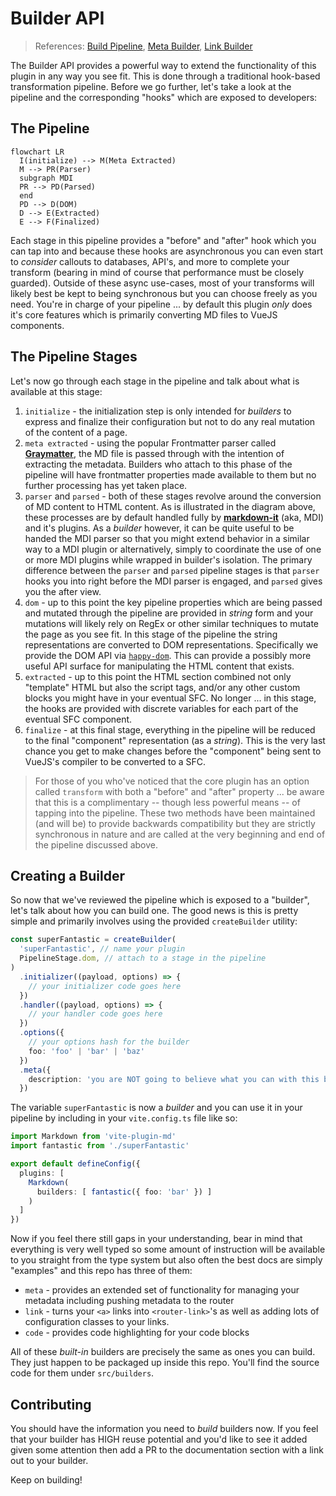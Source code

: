 # Builder API

> References: [Build Pipeline](./BuildPipeline.md), [Meta Builder](./MetaBuilder.md), [Link Builder](./LinkBuilder.md)

The Builder API provides a powerful way to extend the functionality of this plugin in any way you see fit. This is done through a traditional hook-based transformation pipeline. Before we go further, let's take a look at the pipeline and the corresponding "hooks" which are exposed to developers:

## The Pipeline

```mermaid
flowchart LR
  I(initialize) --> M(Meta Extracted) 
  M --> PR(Parser)
  subgraph MDI
  PR --> PD(Parsed)
  end
  PD --> D(DOM)
  D --> E(Extracted)
  E --> F(Finalized)
```

Each stage in this pipeline provides a "before" and "after" hook which you can tap into and because these hooks are asynchronous you can even start to _consider_ callouts to databases, API's, and more to complete your transform (bearing in mind of course that performance must be closely guarded). Outside of these async use-cases, most of your transforms will likely best be kept to being synchronous but you can choose freely as you need. You're in charge of your pipeline ... by default this plugin _only_ does it's core features which is primarily converting MD files to VueJS components.

## The Pipeline Stages

Let's now go through each stage in the pipeline and talk about what is available at this stage:

1. `initialize` - the initialization step is only intended for _builders_ to express and finalize their configuration but not to do any real mutation of the content of a page.
2. `meta extracted` - using the popular Frontmatter parser called [**Graymatter**](https://github.com/jonschlinkert/gray-matter), the MD file is passed through with the intention of extracting the metadata. Builders who attach to this phase of the pipeline will have frontmatter properties made available to them but no further processing has yet taken place.
3. `parser` and `parsed` - both of these stages revolve around the conversion of MD content to HTML content. As is illustrated in the diagram above, these processes are by default handled fully by [**markdown-it**](https://github.com/markdown-it/markdown-it) (aka, MDI) and it's plugins. As a _builder_ however, it can be quite useful to be handed the MDI parser so that you might extend behavior in a similar way to a MDI plugin or alternatively, simply to coordinate the use of one or more MDI plugins while wrapped in builder's isolation. The primary difference between the `parser` and `parsed` pipeline stages is that `parser` hooks you into right before the MDI parser is engaged, and `parsed` gives you the after view.
4. `dom` - up to this point the key pipeline properties which are being passed and mutated through the pipeline are provided in _string_ form and your mutations will likely rely on RegEx or other similar techniques to mutate the page as you see fit. In this stage of the pipeline the string representations are converted to DOM representations. Specifically we provide the DOM API via [`happy-dom`](https://github.com/capricorn86/happy-dom). This can provide a possibly more useful API surface for manipulating the HTML content that exists.
5. `extracted` - up to this point the HTML section combined not only "template" HTML but also the script tags, and/or any other custom blocks you might have in your eventual SFC. No longer ... in this stage, the hooks are provided with discrete variables for each part of the eventual SFC component.
6. `finalize` - at this final stage, everything in the pipeline will be reduced to the final "component" representation (as a _string_). This is the very last chance you get to make changes before the "component" being sent to VueJS's compiler to be converted to a SFC.

> For those of you who've noticed that the core plugin has an option called `transform` with both a "before" and "after" property ... be aware that this is a complimentary -- though less powerful means -- of tapping into the pipeline. These two methods have been maintained (and will be) to provide backwards compatibility but they are strictly synchronous in nature and are called at the very beginning and end of the pipeline discussed above.

## Creating a Builder

So now that we've reviewed the pipeline which is exposed to a "builder", let's talk about how you can build one. The good news is this is pretty simple and primarily involves using the provided `createBuilder` utility:

```ts
const superFantastic = createBuilder(
  'superFantastic', // name your plugin
  PipelineStage.dom, // attach to a stage in the pipeline
)
  .initializer((payload, options) => {
    // your initializer code goes here
  })
  .handler((payload, options) => {
    // your handler code goes here
  })
  .options({
    // your options hash for the builder
    foo: 'foo' | 'bar' | 'baz'
  })
  .meta({
    description: 'you are NOT going to believe what you can with this builder!'
  })
```

The variable `superFantastic` is now a _builder_ and you can use it in your pipeline by including in your `vite.config.ts` file like so:

```ts
import Markdown from 'vite-plugin-md'
import fantastic from './superFantastic'

export default defineConfig({
  plugins: [
    Markdown(
      builders: [ fantastic({ foo: 'bar' }) ]
    )
  ]
})
```

Now if you feel there still gaps in your understanding, bear in mind that everything is very well typed so some amount of instruction will be available to you straight from the type system but also often the best docs are simply "examples" and this repo has three of them:

- `meta` - provides an extended set of functionality for managing your metadata including pushing metadata to the router
- `link` - turns your `<a>` links into `<router-link>`'s as well as adding lots of configuration classes to your links.
- `code` - provides code highlighting for your code blocks

All of these _built-in_ builders are precisely the same as ones you can build. They just happen to be packaged up inside this repo. You'll find the source code for them under `src/builders`.

## Contributing

You should have the information you need to _build_ builders now. If you feel that your builder has HIGH reuse potential and you'd like to see it added given some attention then add a PR to the documentation section with a link out to your builder.

Keep on building!
